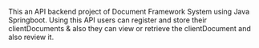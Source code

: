 This an API backend project of Document Framework System using Java Springboot. Using this API users can register and store their clientDocuments & also they can view or retrieve the clientDocument and also review it.
